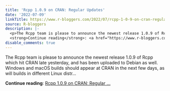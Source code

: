 ```yaml
---
title: 'Rcpp 1.0.9 on CRAN: Regular Updates'
date: '2022-07-09'
linkTitle: https://www.r-bloggers.com/2022/07/rcpp-1-0-9-on-cran-regular-updates/
source: R-bloggers
description: |-
  <p>The Rcpp team is please to announce the newest release 1.0.9 of Rcpp which hit CRAN late yesterday, and has been uploaded to Debian as well. Windows and macOS builds should appear at CRAN in the next few days, as will builds in different Linux distr...</p>
  <strong>Continue reading</strong>: <a href="https://www.r-bloggers.com/2022/07/rcpp-1-0-9-on-cran-regular-updates/">Rcpp 1.0.9 on CRAN: Regular ...
disable_comments: true
---
```

<p>The Rcpp team is please to announce the newest release 1.0.9 of Rcpp which hit CRAN late yesterday, and has been uploaded to Debian as well. Windows and macOS builds should appear at CRAN in the next few days, as will builds in different Linux distr...</p>
<strong>Continue reading</strong>: <a href="https://www.r-bloggers.com/2022/07/rcpp-1-0-9-on-cran-regular-updates/">Rcpp 1.0.9 on CRAN: Regular ...